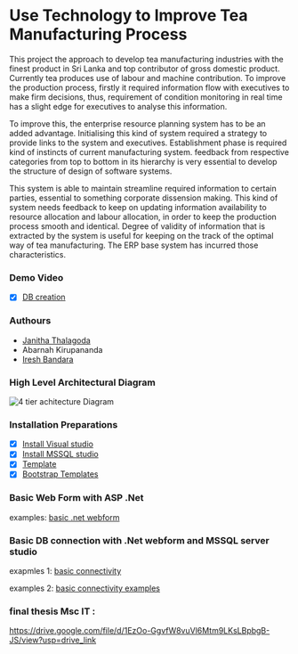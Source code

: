 
# Use Technology to Improve Tea Manufacturing Process

This project the approach to develop tea manufacturing industries with the finest product in Sri Lanka and top contributor of gross domestic product. Currently tea produces use of labour and machine contribution. To improve the production process, firstly it required  information flow with executives to make firm decisions, thus, requirement of condition monitoring in real time has a slight edge for executives to analyse this information.

To improve this, the enterprise resource planning system has to be an added advantage. Initialising this kind of system required a strategy to provide links to the system and executives. Establishment phase is required kind of instincts of current manufacturing system. feedback from respective categories from top to bottom in its hierarchy is very essential to develop the structure of design of software systems. 

This system is able to maintain streamline required information to certain parties, essential to something corporate dissension making. This kind of system needs feedback to keep on updating information availability to resource allocation and labour allocation, in order to keep the production process smooth and identical. Degree of validity of information that is extracted by the system is useful for keeping on the track of the optimal way of tea manufacturing. The ERP base system has incurred those characteristics.

### Demo Video
- [x] [DB creation](https://youtu.be/ByrHVNGVjlA)
### Authours

- [Janitha Thalagoda](https://github.com/janitha1205)
- Abarnah Kirupananda
- [Iresh Bandara](https://github.com/Death-RAW)

### High Level Architectural Diagram


![4 tier achitecture Diagram](https://media.licdn.com/dms/image/C5112AQH-jo38zYUgUQ/article-inline_image-shrink_1000_1488/0/1520097701824?e=1717027200&v=beta&t=I1x6F5UR8FGbqoRYN2x4fgb1CV3VvRothiucACU1fM8)

### Installation Preparations

- [x]  [Install Visual studio](https://learn.microsoft.com/en-us/visualstudio/install/install-visual-studio?view=vs-2022)
- [x]  [Install MSSQL studio](https://www.nobledesktop.com/how-to-install-sql-server-management-studio)
- [x]  [Template](https://adminlte.io/themes/v3/)
- [x]  [Bootstrap Templates](https://themes.getbootstrap.com/product-category/admin-dashboard/)

### Basic Web Form with ASP .Net

examples: [basic .net webform](https://learn.microsoft.com/en-us/aspnet/web-forms/)

### Basic DB connection with .Net webform and MSSQL server studio

exapmles 1: [basic connectivity](https://www.mssqltips.com/sqlservertip/7461/developing-a-web-application-with-aspnet-and-sql-server/)

examples 2: [basic connectivity examples](https://learn.microsoft.com/en-us/aspnet/web-pages/overview/data/5-working-with-data)

### final thesis Msc IT :
https://drive.google.com/file/d/1EzOo-GgvfW8vuVl6Mtm9LKsLBpbgB-JS/view?usp=drive_link

